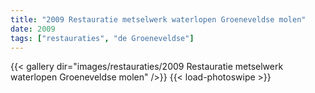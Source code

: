 ```yaml
---
title: "2009 Restauratie metselwerk waterlopen Groeneveldse molen"
date: 2009
tags: ["restauraties", "de Groeneveldse"]
---
```


{{< gallery dir="images/restauraties/2009 Restauratie metselwerk waterlopen Groeneveldse molen" />}}
{{< load-photoswipe >}}